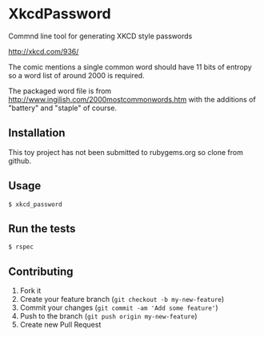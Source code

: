 # XkcdPassword

Commnd line tool for generating XKCD style passwords

http://xkcd.com/936/

The comic mentions a single common word should have 11 bits of entropy so a word list of around 2000 is required.

The packaged word file is from http://www.ingilish.com/2000mostcommonwords.htm with the additions of "battery" and "staple" of course.

## Installation

This toy project has not been submitted to rubygems.org so clone from github.

## Usage

```
$ xkcd_password
```

## Run the tests

```
$ rspec
```

## Contributing

1. Fork it
2. Create your feature branch (`git checkout -b my-new-feature`)
3. Commit your changes (`git commit -am 'Add some feature'`)
4. Push to the branch (`git push origin my-new-feature`)
5. Create new Pull Request
